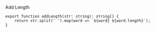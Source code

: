 Add Length

    export function addLength(str: string): string[] {
        return str.split(' ').map(word => `${word} ${word.length}`);
    }
